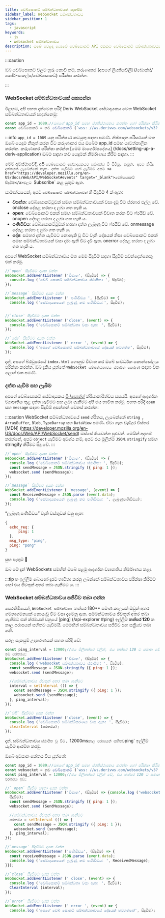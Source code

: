```yaml
---
title: වෙබ්සොකට් සම්බන්ධතාවයක් සැකසීම
sidebar_label: WebSocket සම්බන්ධතාවය
sidebar_position: 1
tags:
  - javascript
keywords:
  - js
  - websocket සම්බන්ධතාවය
description: ඔබේ වෙළඳ යෙදුමේ වෙබ්සොකට් API එකකට වෙබ්සොකට් සම්බන්ධතාවයක් සැකසන්නේ කෙසේද යන්න පිළිබඳ මාර්ගෝපදේශයක්.
---
```


:::caution

ඔබ වෙබ්සොකට් වලට හුරු නොවී නම්, කරුණාකර [අපගේ ලියකියවිලි] (/ඩොක්ස්/කෝර්-සංකල්ප/වෙබ්සොකට්) පරීක්ෂා කරන්න.

:::

### WebSocket සම්බන්ධතාවයක් සකසන්න

<!-- To create a websocket connection, we want to use the Deriv websocket URL with an `app_id`. You can create your own app_id within your [dashboard](/dashboard) or keep the default `1089` app_id for testing. Keep in mind that eventually, you should make your own app_id. Especially if you would like to monetize your application. -->

ඊළඟට, අපි පහත දැක්වෙන පරිදි Deriv WebSocket සේවාදායකය වෙත WebSocket සම්බන්ධතාවයක් සාදන්නෙමු:

```js title="index.js" showLineNumbers
const app_id = 1089;//ඔබගේ app_id සමඟ ප්රතිස්ථාපනය කරන්න හෝ පරීක්ෂා කිරීම සඳහා 1089 ලෙස තබන්න.
const වෙබ්සොකට් = නව වෙබ්සොකට් (`wss: //ws.derivws.com/websockets/v3? app_id =${app_id}`);
```

:::info
`app_id = 1089` යනු පරීක්ෂණ කටයුතු සඳහා පමණි. නිෂ්පාදන පරිසරයක් මත ඔබේ යෙදුම නිකුත් කරන විට කරුණාකර එය ඔබේම app_id සමඟ යාවත්කාලීන කරන්න. කරුණාකර පරීක්ෂා කරන්න [මෙම මාර්ගෝපදේශය] (/docs/setting-up-a-deriv-application) ඔබම සඳහා නව යෙදුමක් නිර්මාණය කිරීම සඳහා.
:::

මෙම අවස්ථාවේදී, අපි `වෙබ්සොකට් සේවාදායකයට සම්බන්ධ වී සිටිමු. නමුත්, අපට කිසිදු දත්තයක් ලැබෙන්නේ නැත. දත්ත යැවීමට හෝ ලැබීමට අපට <a href="https://developer.mozilla.org/en-US/docs/Web/API/WebSocket#events" target="_blank">වෙබ්සොකට් සිදුවීම්</a>වලට `Subscribe\` කළ යුතුව ඇත.

සාමාන්යයෙන්, අපට `වෙබ්සොකට් සම්බන්ධතාවන්` හි සිදුවීම් 4 ක් ඇත:

- **වසන්න**:
  වෙබ්සොකට්ටුවක් සමඟ සම්බන්ධතාවයක් වසා දැමූ විට ප්රහාර එල්ල වේ. onclose දේපළ හරහා ද ලබා ගත හැකි ය.
- **open**:
  වෙබ්සොකට් එකක් සමඟ සම්බන්ධතාවයක් විවෘත කරන විට ෆ්රයිඩ් වේ. onopen දේපළ හරහා ද ලබා ගත හැකි ය.
- **පණිවිඩය**:
  වෙබ්සොකට්ටුවක් හරහා දත්ත ලැබුණු විට ෆ්රයිඩ් වේ. onmessage දේපළ හරහා ද ලබා ගත හැකි ය.
- **දෝෂ**:
  සමහර දත්ත යැවීමට නොහැකි වූ විට වැනි දෝෂයක් නිසා වෙබ්සොකට් එකක් සමඟ සම්බන්ධතාවයක් වසා දමා ඇති විට දැවී ඇත. onerror දේපළ හරහා ද ලබා ගත හැකි ය.

අපගේ WebSocket සම්බන්ධතාවය මත මෙම සිදුවීම් සඳහා සිදුවීම් සවන්දෙන්නෙකු එක් කරමු.

```js title="index.js" showLineNumbers
//`open` සිදුවීමට දායක වන්න
WebSocket.addEventListener ('විවෘත', (සිදුවීම) => {
  console.log ('වෙබ් සොකට් සම්බන්ධතාවය ස්ථාපිත: ', සිදුවීම);
});

//`message` සිදුවීමට දායක වන්න
WebSocket.addEventListener (' පණිවිඩය ', (සිදුවීම) => {
  console.log ('සේවාදායකයෙන් ලැබුණු නව පණිවිඩය:', සිදුවීම);


//`close` සිදුවීමට දායක වන්න
WebSocket.addEventListener ('close', (event) => {
  console.log ('වෙබ්සොකට් සම්බන්ධතා වසා ඇත: ', සිදුවීම);
});

//`දෝෂ` සිදුවීමට දායක වන්න
WebSocket.addEventListener (' error ', (event) => {
  console.log ('අපගේ වෙබ්සොකට් සම්බන්ධතාවයේ දෝෂයක් හටගත්ත', සිදුවීම);
});
```

දැන්, අපගේ බ්රවුසරයේ `index.html` ගොනුව විවෘත කර ඔබේ සංවර්ධක කොන්සෝලය පරීක්ෂා කරන්න. ඔබ දැකිය යුත්තේ `WebSocket සම්බන්ධතාවය ස්ථාපිත කෙරුණ` සඳහා වන ලොග් එක පමණි.

### දත්ත යැවීම සහ ලැබීම

අපගේ වෙබ්සොකට් සේවාදායකය <a href="/api-explorer#ping" target="_blank" rel="noopener noreferrer">පිං/පොන්ග්</a> ක්රියාකාරිත්වය සපයයි. අපගේ ආදර්ශන​ ව්‍යාපෘතිය තුළ දත්ත යැවීමට සහ ලබා ගැනීමට අපි එය භාවිත කරමු. පහත පරිදි `open` සහ `message` සඳහා සිදුවීම් අසන්නන් වෙනස් කරන්න:

:::caution
WebSocket සම්බන්ධතාවයේ `send` ශ්රිතය, ලැබෙන්නේ `string `, `ArrayBuffer`, `Blob`, `TypeDarray` සහ `DataView` පමණි. ඒවා ගැන වැඩිදුර විස්තර [MDN] (https://developer.mozilla.org/en-US/docs/Web/API/WebSocket/send) ඔස්සේ කියවන්න පුළුවන්. මෙයින් අදහස් කරන්නේ, අපට `object` යැවීමට අවශ්ය නම්, අපට එය මුලින්ම `JSON.stringify` සමඟ stringify කිරීමට සිදු වේ.
:::

```js title="index.js" showLineNumbers
//`open` සිදුවීමට දායක වන්න
WebSocket.addEventListener ('විවෘත', (සිදුවීම) => {
  console.log ('වෙබ්සොකට් සම්බන්ධතාවය ස්ථාපිත: ', සිදුවීම);
  const sendMessage = JSON.stringify ({ ping: 1 });
  websocket.send (sendMessage);
});

//`message` සිදුවීමට දායක වන්න
WebSocket.addEventListener ( 'message', (event) => {
  const ReceivedMessage = JSON.parse (event.data);
  console.log ('සේවාදායකයෙන් ලැබුණු නව පණිවිඩය: ', ලැබුණුපණිවිඩය);
});
```

“ලැබුණු පණිවිඩය” වැනි වස්තුවක් වනු ඇත:

```js showLineNumbers
{
  echo_req: {
      ping: 1
  },
  msg_type: "ping",
  ping: "pong"
}
```

සුභ පැතුම් :tada:

ඔබ මේ දැන් WebSockets සමඟින් ඔබේ පළමු ආදර්ශන ව්‍යාපෘතිය නිර්මාණය කළා.

:::tip
`පිං` ඉල්ලීම බොහෝ දුරට භාවිතා කරනු ලබන්නේ සම්බන්ධතාවය පරීක්ෂා කිරීමට හෝ එය ජීවතුන් අතර තබා ගැනීමට ය.
:::

### WebSocket සම්බන්ධතාවය සජීවීව තබා ගන්න

පෙරනිමියෙන්, `WebSocket සම්බන්ධතා `තත්පර 180\*\* පමණ කාලයක් ඔවුන් අතර ගමනාගමනයක් නොයැවූ විට වසා දැමෙනු ඇත. සම්බන්ධතාවය ජීවතුන් අතර තබා ගැනීමට එක් ක්රමයක් වනුයේ [ping] (/api-explorer #ping) ඉල්ලීම් **තත්පර 120** ක කාල පරාසයන් සහිතව යැවීමයි. මෙමඟින් සම්බන්ධතාවය සජීවීව සහ සක්‍රීයව තබා ගනී.

සරල සැකසුම් උදාහරණයක් පහත පරිදි වේ:

```js title="index.js" showLineNumbers
const ping_interval = 12000;//එය මිලිතත්පර වලින්, එය තත්පර 120 ට සමාන වේ
ඉඩ පරතරය;
WebSocket.addEventListener ('විවෘත', (සිදුවීම) => {
  console.log ('websocket සම්බන්ධතාවය ස්ථාපිත: ', සිදුවීම);
  const sendMessage = JSON.stringify ({ ping: 1 });
  websocket.send (sendMessage);

  //සම්බන්ධතාවය ජීවතුන් අතර තබා ගැනීමට
  interval = setInterval (() => {
    const sendMessage = JSON.stringify ({ ping: 1 });
    websocket.send (sendMessage);
  }, ping_interval);
});

//`වසී` සිදුවීමට දායක වන්න
WebSocket.addEventListener ('close', (event) => {
  console.log ('වෙබ්සොකට් සම්බන්ධීකරණය වසා ඇත: ', සිදුවීම);
  clearInterval (පරතරය);
});
```

දැන්, සම්බන්ධතාවය `ස්ථාපිත වූ විට, `12000ms`කාල පරාසයන් සහිතව`ping\` ඉල්ලීම් යැවීම ආරම්භ කරමු.

ඔබේ අවසාන කේතය විය යුත්තේ:

```js title="index.js" showLineNumbers
const app_id = 1089;//ඔබගේ app_id සමඟ ප්රතිස්ථාපනය කරන්න හෝ පරීක්ෂා කිරීම සඳහා 1089 ලෙස තබන්න.
const websocket = නව වෙබ්සොකට් (`wss: //ws.derivws.com/websockets/v3? app_id=${app_id}`);
const ping_interval = 12000;//එය මිලිතත්පර වලින් වේ, එය තත්පර 120 ට සමාන වන
පරතරය ඉඩ;

//` open` සිදුවීම සඳහා දායක වන්න
WebSocket.addEventListener ('විවෘත', (සිදුවීම) => {console.log ('websocket සම්බන්ධතාවය ස්ථාපිත කර ඇත:',
  සිදුවීම);
  const sendMessage = JSON.stringify ({ ping: 1 });
  websocket.send (SendMessage);

  //සම්බන්ධතාවය ජීවතුන් අතර තබා ගැනීමට
  පරතරය = setInterval (() => {
    const sendMessage = JSON.stringify ({ ping: 1 });
    websocket.send (sendMessage);
  }, ping_interval);
});

//`message` සිදුවීමට දායක වන්න
WebSocket.addEventListener ('පණිවිඩය', (සිදුවීම) => {
  const receivedMessage = JSON.parse (event.data);
  console.log ('සේවාදායකයෙන් ලැබුණු නව පණිවිඩය: ', ReceivedMessage);
}});

//`close` සිදුවීමට දායක වන්න
WebSocket.addEventListener (' close', (event) => {
  console.log ('වෙබ්සොකට් සම්බන්ධතා වසා ඇත: ', සිදුවීම);
  ClearInterval (interval);
});

//`error` සිදුවීමට දායක වන්න
WebSocket.addEventListener (' error ', (event) => {
  console.log ('අපගේ වෙබ් සොකට් සම්බන්ධතාවයේ දෝෂයක් හටගත්තේ', සිදුවීම);

```

